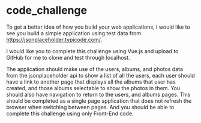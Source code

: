 # code_challenge

To get a better idea of how you build your web applications, I would like to see you build a simple application using test data from https://jsonplaceholder.typicode.com/.

I would like you to complete this challenge using Vue.js and upload to GitHub for me to clone and test through localhost.

The application should make use of the users, albums, and photos data from the jsonplaceholder api to show a list of all the users, each user should have a link to another page that displays all the
albums that user has created, and those albums selectable to show the photos in them. You should also have navigation to return to the users, and albums pages.
This should be completed as a single page application that does not refresh the browser when switching between pages. And you should be able to complete this challenge using only Front-End code.
